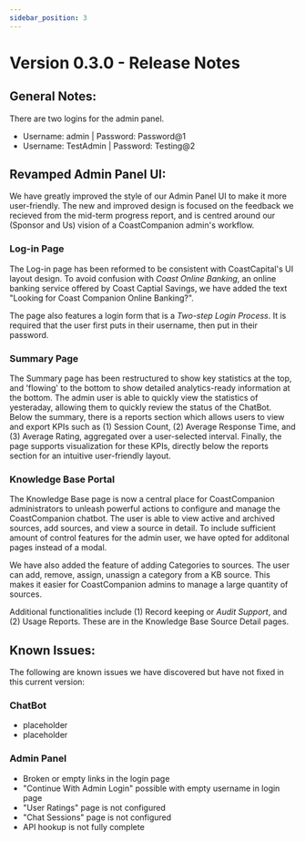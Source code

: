 ```yaml
---
sidebar_position: 3
---
```


# Version 0.3.0 - Release Notes

## General Notes:

There are two logins for the admin panel.

- Username: admin | Password: Password@1
- Username: TestAdmin | Password: Testing@2


## Revamped Admin Panel UI:

We have greatly improved the style of our Admin Panel UI to make it more user-friendly. The new and improved design is focused on the feedback we recieved from the mid-term progress report, and is centred around our (Sponsor and Us) vision of a CoastCompanion admin's workflow.

### Log-in Page

The Log-in page has been reformed to be consistent with CoastCapital's UI layout design. To avoid confusion with *Coast Online Banking*, an online banking service offered by Coast Captial Savings, we have added the text "Looking for Coast Companion Online Banking?".

The page also features a login form that is a *Two-step Login Process*. It is required that the user first puts in their username, then put in their password.

### Summary Page

The Summary page has been restructured to show key statistics at the top, and 'flowing' to the bottom to show detailed analytics-ready information at the bottom. The admin user is able to quickly view the statistics of yesteraday, allowing them to quickly review the status of the ChatBot. Below the summary, there is a reports section which allows users to view and export KPIs such as (1) Session Count, (2) Average Response Time, and (3) Average Rating, aggregated over a user-selected interval. Finally, the page supports visualization for these KPIs, directly below the reports section for an intuitive user-friendly layout.

### Knowledge Base Portal

The Knowledge Base page is now a central place for CoastCompanion administrators to unleash powerful actions to configure and manage the CoastCompanion chatbot. The user is able to view active and archived sources, add sources, and view a source in detail. To include sufficient amount of control features for the admin user, we have opted for additonal pages instead of a modal. 

We have also added the feature of adding Categories to sources. The user can add, remove, assign, unassign a category from a KB source. This makes it easier for CoastCompanion admins to manage a large quantity of sources.

Additional functionalities include (1) Record keeping or *Audit Support*, and (2) Usage Reports. These are in the Knowledge Base Source Detail pages.


## Known Issues:

The following are known issues we have discovered but have not fixed in this current version:

### ChatBot
- placeholder
- placeholder

### Admin Panel
- Broken or empty links in the login page
- "Continue With Admin Login" possible with empty username in login page
- "User Ratings" page is not configured
- "Chat Sessions" page is not configured
- API hookup is not fully complete
